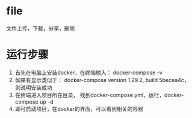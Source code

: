 # file
文件上传，下载，分享，删除

# 运行步骤
1. 首先在电脑上安装docker，在终端输入：  docker-compose -v
2. 如果有显示类似于： docker-compose version 1.29.2, build 5becea4c， 则说明安装成功
3. 在终端进入项目所在目录， 找到docker-compose.yml，运行，docker-compose up -d
4. 即可启动项目，在docker的界面，可以看到相关的容器
